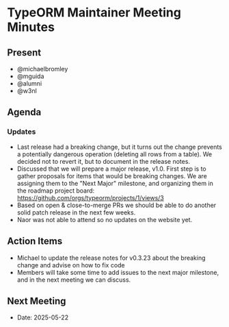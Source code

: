 # TypeORM Maintainer Meeting Minutes

## Present

- @michaelbromley
- @mguida
- @alumni
- @w3nl

## Agenda

### Updates

- Last release had a breaking change, but it turns out the change prevents a potentially dangerous operation
  (deleting all rows from a table). We decided not to revert it, but to document in the release notes.
- Discussed that we will prepare a major release, v1.0.
  First step is to gather proposals for items that would be breaking changes.
  We are assigning them to the "Next Major" milestone, and organizing them in the roadmap
  project board: https://github.com/orgs/typeorm/projects/1/views/3
- Based on open & close-to-merge PRs we should be able to do another solid patch release in the next few weeks.
- Naor was not able to attend so no updates on the website yet.

## Action Items

- Michael to update the release notes for v0.3.23 about the breaking change and advise on how to fix code
- Members will take some time to add issues to the next major milestone, and in the next meeting we can
  discuss.


## Next Meeting

- Date: 2025-05-22
